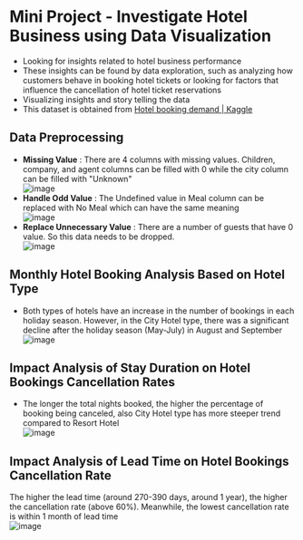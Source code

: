 # Mini Project - Investigate Hotel Business using Data Visualization
* Looking for insights related to hotel business performance
* These insights can be found by data exploration, such as analyzing how customers behave in booking hotel tickets or looking for factors that influence the cancellation of hotel ticket reservations
* Visualizing insights and story telling the data
* This dataset is obtained from [Hotel booking demand | Kaggle](https://www.kaggle.com/jessemostipak/hotel-booking-demand)

## Data Preprocessing
* **Missing Value** : There are 4 columns with missing values. Children, company, and agent columns can be filled with 0 while the city column can be filled with "Unknown" <br>![image](https://user-images.githubusercontent.com/99066590/159164356-5f1870c0-27e0-4cbd-9e58-bd2e888b994f.png)<br>
* **Handle Odd Value** : The Undefined value in Meal column can be replaced with No Meal which can have the same meaning <br>![image](https://user-images.githubusercontent.com/99066590/159164443-b6f7bfc3-06f0-42fe-ab2f-5ac4d70433f1.png)<br>
* **Replace Unnecessary Value** : There are a number of guests that have 0 value. So this data needs to be dropped.<br>![image](https://user-images.githubusercontent.com/99066590/159166336-0c75019b-7079-449f-a190-0202309f6e6d.png)<br>

## Monthly Hotel Booking Analysis Based on Hotel Type
* Both types of hotels have an increase in the number of bookings in each holiday season. However, in the City Hotel type, there was a significant decline after the holiday season (May-July) in August and September <br>![image](https://user-images.githubusercontent.com/99066590/159166956-a73789d2-7085-4770-b047-a9a95a194d28.png)<br>

## Impact Analysis of Stay Duration on Hotel Bookings Cancellation Rates
* The longer the total nights booked, the higher the percentage of booking being canceled, also City Hotel type has more steeper trend compared to Resort Hotel <br>![image](https://user-images.githubusercontent.com/99066590/159166963-a41dc9c3-932c-4814-805e-8d3cd6339556.png)<br>


## Impact Analysis of Lead Time on Hotel Bookings Cancellation Rate
The higher the lead time (around 270-390 days, around 1 year), the higher the cancellation rate (above 60%). Meanwhile, the lowest cancellation rate is within 1 month of lead time <br>![image](https://user-images.githubusercontent.com/99066590/159166971-d45c09ff-276d-4a38-a8a7-c25ab91cbf2c.png)<br>

